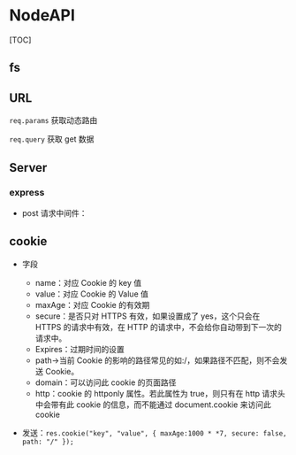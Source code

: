# NodeAPI

[TOC]

## fs

## URL

`req.params` 获取动态路由

`req.query` 获取 get 数据

## Server

### express

- post 请求中间件：

## cookie

- 字段

  - name：对应 Cookie 的 key 值
  - value：对应 Cookie 的 Value 值
  - maxAge：对应 Cookie 的有效期
  - secure：是否只对 HTTPS 有效，如果设置成了 yes，这个只会在 HTTPS 的请求中有效，在 HTTP 的请求中，不会给你自动带到下一次的请求中。
  - Expires：过期时间的设置
  - path->当前 Cookie 的影响的路径常见的如:/，如果路径不匹配，则不会发送 Cookie。
  - domain：可以访问此 cookie 的页面路径
  - http：cookie 的 httponly 属性。若此属性为 true，则只有在 http 请求头中会带有此 cookie 的信息，而不能通过 document.cookie 来访问此 cookie

- 发送：`res.cookie("key", "value", { maxAge:1000 * *7, secure: false, path: "/" });`
